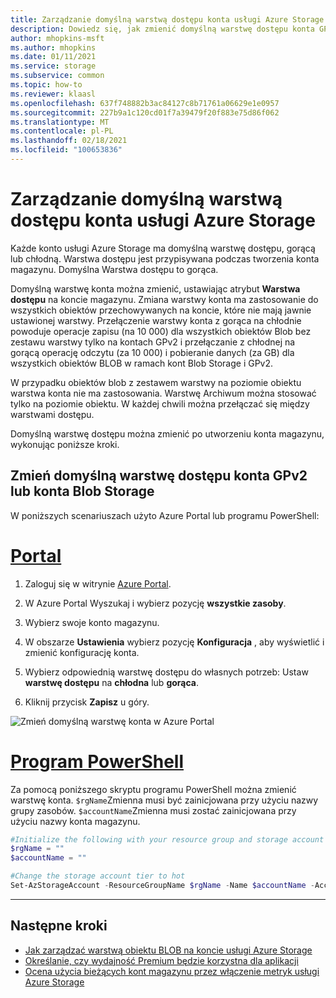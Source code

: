 ```yaml
---
title: Zarządzanie domyślną warstwą dostępu konta usługi Azure Storage
description: Dowiedz się, jak zmienić domyślną warstwę dostępu konta GPv2 lub Blob Storage
author: mhopkins-msft
ms.author: mhopkins
ms.date: 01/11/2021
ms.service: storage
ms.subservice: common
ms.topic: how-to
ms.reviewer: klaasl
ms.openlocfilehash: 637f748882b3ac84127c8b71761a06629e1e0957
ms.sourcegitcommit: 227b9a1c120cd01f7a39479f20f883e75d86f062
ms.translationtype: MT
ms.contentlocale: pl-PL
ms.lasthandoff: 02/18/2021
ms.locfileid: "100653836"
---
```

# <a name="manage-the-default-access-tier-of-an-azure-storage-account"></a>Zarządzanie domyślną warstwą dostępu konta usługi Azure Storage

Każde konto usługi Azure Storage ma domyślną warstwę dostępu, gorącą lub chłodną. Warstwa dostępu jest przypisywana podczas tworzenia konta magazynu. Domyślna Warstwa dostępu to gorąca.

Domyślną warstwę konta można zmienić, ustawiając atrybut **Warstwa dostępu** na koncie magazynu. Zmiana warstwy konta ma zastosowanie do wszystkich obiektów przechowywanych na koncie, które nie mają jawnie ustawionej warstwy. Przełączenie warstwy konta z gorąca na chłodnie powoduje operacje zapisu (na 10 000) dla wszystkich obiektów Blob bez zestawu warstwy tylko na kontach GPv2 i przełączanie z chłodnej na gorącą operację odczytu (za 10 000) i pobieranie danych (za GB) dla wszystkich obiektów BLOB w ramach kont Blob Storage i GPv2.

W przypadku obiektów blob z zestawem warstwy na poziomie obiektu warstwa konta nie ma zastosowania. Warstwę Archiwum można stosować tylko na poziomie obiektu. W każdej chwili można przełączać się między warstwami dostępu.

Domyślną warstwę dostępu można zmienić po utworzeniu konta magazynu, wykonując poniższe kroki.

## <a name="change-the-default-account-access-tier-of-a-gpv2-or-blob-storage-account"></a>Zmień domyślną warstwę dostępu konta GPv2 lub konta Blob Storage

W poniższych scenariuszach użyto Azure Portal lub programu PowerShell:

# <a name="portal"></a>[Portal](#tab/portal)

1. Zaloguj się w witrynie [Azure Portal](https://portal.azure.com).

1. W Azure Portal Wyszukaj i wybierz pozycję **wszystkie zasoby**.

1. Wybierz swoje konto magazynu.

1. W obszarze **Ustawienia** wybierz pozycję **Konfiguracja** , aby wyświetlić i zmienić konfigurację konta.

1. Wybierz odpowiednią warstwę dostępu do własnych potrzeb: Ustaw **warstwę dostępu** na **chłodna** lub **gorąca**.

1. Kliknij przycisk **Zapisz** u góry.

![Zmień domyślną warstwę konta w Azure Portal](media/manage-account-default-access-tier/account-tier.png)

# <a name="powershell"></a>[Program PowerShell](#tab/powershell)

Za pomocą poniższego skryptu programu PowerShell można zmienić warstwę konta. `$rgName`Zmienna musi być zainicjowana przy użyciu nazwy grupy zasobów. `$accountName`Zmienna musi zostać zainicjowana przy użyciu nazwy konta magazynu.

```powershell
#Initialize the following with your resource group and storage account names
$rgName = ""
$accountName = ""

#Change the storage account tier to hot
Set-AzStorageAccount -ResourceGroupName $rgName -Name $accountName -AccessTier Hot
```

---

## <a name="next-steps"></a>Następne kroki

- [Jak zarządzać warstwą obiektu BLOB na koncie usługi Azure Storage](../blobs/manage-access-tier.md)
- [Określanie, czy wydajność Premium będzie korzystna dla aplikacji](../blobs/storage-blob-performance-tiers.md)
- [Ocena użycia bieżących kont magazynu przez włączenie metryk usługi Azure Storage](../blobs/monitor-blob-storage.md)

